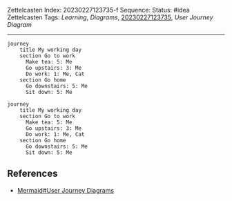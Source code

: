 Zettelcasten Index: 20230227123735-f
Sequence:
Status: #idea
Zettelcasten Tags: *Learning*, *Diagrams*, [20230227123735](20230227123735.md), *User Journey Diagram*

---

````
journey
    title My working day
    section Go to work
      Make tea: 5: Me
      Go upstairs: 3: Me
      Do work: 1: Me, Cat
    section Go home
      Go downstairs: 5: Me
      Sit down: 5: Me
````

````mermaid
journey
    title My working day
    section Go to work
      Make tea: 5: Me
      Go upstairs: 3: Me
      Do work: 1: Me, Cat
    section Go home
      Go downstairs: 5: Me
      Sit down: 5: Me
````

## References

* [Mermaid#User Journey Diagrams](../references/Mermaid.md)
